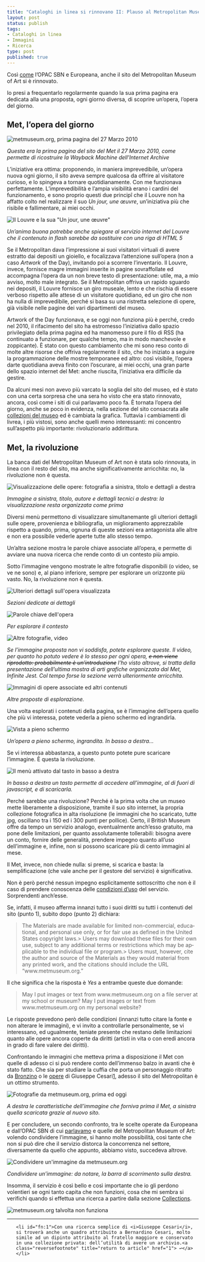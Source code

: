 ```yaml
--- 
title: "Cataloghi in linea si rinnovano II: Plauso al Metropolitan Museum"
layout: post
status: publish
tags: 
- Cataloghi in linea
- Immagini
- Ricerca
type: post
published: true
---
```

Così <a title="Qui parlavo dell'OPAC SBN (e di Europeana)" href="/2011/10/18/cataloghi-in-linea-si-rinnovano-opac-sbn-e-europeana.html">come</a> l’<a title="Sito dell'OPAC SBN">OPAC SBN</a> e <a title="Andare su Europana">Europeana</a>, anche il sito del Metropolitan Museum of Art si è rinnovato.



Io presi a frequentarlo regolarmente quando la sua prima pagina era dedicata alla una proposta, ogni giorno diversa, di scoprire un’opera, l’opera del giorno.

<h2 id="metloperadelgiorno">Met, l’opera del giorno</h2>

<img title="metmuseum.org, prima pagina del 27 Marzo 2010" src="/immagini/met1.jpg" alt="metmuseum.org, prima pagina del 27 Marzo 2010" />



<i>Questa era la prima pagina del sito del Met il 27 Marzo 2010, come permette di ricostruire la Wayback Machine dell’<a title="Se vi tenta un viaggio a ritroso nel Web, potete provare">Internet Archive</a></i>



L’iniziative era ottima: proponendo, in maniera imprevedibile, un’opera nuova ogni giorno, il sito aveva sempre qualcosa da offrire al visitatore curioso, e lo spingeva a tornare quotidianamente. Con me funzionava perfettamente. L’imprevedibilità e l’ampia visibilità erano i cardini del funzionamento, e sono proprio questi due principî che il Louvre non ha affatto colto nel realizzare il suo <i>Un jour, une œuvre</i>, un’iniziativa più che risibile e fallimentare, ai miei occhi.



<img title="Il Louvre e la sua &quot;Un jour, une œuvre&quot;" src="/immagini/met2.jpg" alt="Il Louvre e la sua &quot;Un jour, une œuvre&quot;" />



<i>Un’anima buona potrebbe anche spiegare al servizio internet del Louvre che il contenuto in flash sarebbe da sostituire con una riga di HTML 5</i>



Se il Metropolitan dava l’impressione ai suoi visitatori virtuali di avere estratto dai depositi un gioiello, e focalizzava l’attenzione sull’opera (non a caso <bold><i>Artwork</i></bold> of the Day), invitando poi a scorrere l’inventario. Il Louvre, invece, fornisce magre immagini inserite in pagine sovraffollate ed accompagna l’opera da un non breve testo di presentazione: utile, ma, a mio avviso, molto male integrato. Se il Metropolitan offriva un rapido sguardo nei depositi, il Louvre fornisce un giro museale, lento e che rischia di essere verboso rispetto alle attese di un visitatore quotidiano, ed un giro che non ha nulla di imprevedibile, perché si basa su una ristretta selezione di opere, già visibile nelle pagine dei vari dipartimenti del museo.



Artwork of the Day funzionava, e se oggi non funziona più è perché, credo nel 2010, il rifacimento del sito ha estromesso l’iniziativa dallo spazio privilegiato della prima pagina ed ha manomesso pure il filo di RSS (ha continuato a funzionare, per qualche tempo, ma in modo manchevole e zoppicante). È stato con questo cambiamento che mi sono reso conto di molte altre risorse che offriva regolarmente il sito, che ho iniziato a seguire la programmazione delle mostre temporanee ed altro: così visibile, l’opera darte quotidiana aveva finito con l’oscurare, ai miei occhi, una gran parte dello spazio internet del Met: anche riuscita, l’iniziativa era difficile da gestire.



Da alcuni mesi non avevo più varcato la soglia del sito del museo, ed è stato con una certa sorpresa che una sera ho visto che era stato rinnovato, ancora, così come i siti di cui parlavamo poco fa. È tornata l’opera del giorno, anche se poco in evidenza, nella sezione del sito consacrata alle <a title="Le Collezioni" href="http://metmuseum.org/collections">collezioni del museo</a> ed è cambiata la grafica. Tuttavia i cambiamenti di livrea, i più vistosi, sono anche quelli meno interessanti: mi concentro sull’aspetto più importante: rivoluzionario addirittura.

<h2>Met, la rivoluzione</h2>

La banca dati del Metropolitan Museum of Art non è stata solo rinnovata, in linea con il resto del sito, ma anche significativamente arricchita: no, la rivoluzione non è questa.



<img title="Visualizzazione delle opere" src="/immagini/met3.jpg" alt="Visualizzazione delle opere: fotografia a sinistra, titolo e dettagli a destra" />

<i>Immagine a sinistra, titolo, autore e dettagli tecnici a destra: la visualizzazione resta organizzata come prima</i>



Diversi menù permettono di visualizzare simultanemante gli ulteriori dettagli sulle opere, provenienza e bibliografia, un miglioramento apprezzabile rispetto a quando, prima, ognuna di queste sezioni era antagonista alle altre e non era possibile vederle aperte tutte allo stesso tempo.

Un’altra sezione mostra le parole chiave associate all’opera, e permette di avviare una nuova ricerca che rende conto di un contesto più ampio.

Sotto l’immagine vengono mostrate le altre fotografie disponibili (o video, se ve ne sono) e, al piano inferiore, sempre per esplorare un orizzonte più vasto. No, la rivoluzione non è questa.



<img title="Ulteriori dettagli sull'opera visualizzata" src="/immagini/met4.jpg" alt="Ulteriori dettagli sull'opera visualizzata" />



<i>Sezioni dedicate ai dettagli</i>



<img title="Parole chiave dell'opera" src="/immagini/met5.jpg" alt="Parole chiave dell'opera" />



<i>Per esplorare il contesto</i>



<img title="Altre fotografie, video" src="/immagini/met6.jpg" alt="Altre fotografie, video" />



<i>Se l’immagine proposta non vi soddisfa, potete esplorare queste. Il video, per quanto ho potuto vedere è lo stesso per ogni opera, <del>e non viene riprodotto: probabilmente è un’introduzione</del> l’ho visto altrove, si tratta della presentazione dell’ultima mostra di arti grafiche organizzata dal Met, Infinite Jest. Col tempo forse la sezione verrà ulteriormente arricchita.</i>



<img title="Immagini di opere associate ed altri contenuti" src="/immagini/met7.jpg" alt="Immagini di opere associate ed altri contenuti" />



<i>Altre proposte di esplorazione.</i>



Una volta esplorati i contenuti della pagina, se è l’immagine dell’opera quello che più vi interessa, potete vederla a pieno schermo ed ingrandirla.



<img title="Vista a pieno schermo" src="/immagini/met8.jpg" alt="Vista a pieno schermo" />



<i>Un’opera a pieno schermo, ingrandita. In basso a destra…</i>



Se vi interessa abbastanza, a questo punto potete pure scaricare l’immagine. È questa la rivoluzione.



<img title="Il menù attivato dal tasto in basso a destra" src="/immagini/met9.jpg" alt="Il menù attivato dal tasto in basso a destra" />



<i>In basso a destra un tasto permette di accedere all’immagine, al di fuori di javascript, e di scaricarla.</i>



Perché sarebbe una rivoluzione? Perché è la prima volta che un museo mette liberamente a disposizione, tramite il suo sito internet, la propria collezione fotografica in alta risoluzione (le immagini che ho scaricato, tutte jpg, oscillano tra i 150 ed i 300 punti per pollice). Certo, il British Museum offre da tempo un servizio analogo, eventualmente anch’esso gratuito, ma pone delle limitazioni, per quanto assolutamente tollerabili: bisogna avere un conto, fornire delle generalità, prendere impegno quanto all’uso dell’immagine e, infine, non si possono scaricare più di cento immagini al mese.

Il Met, invece, non chiede nulla: si preme, si scarica e basta: la semplificazione (che vale anche per il gestore del servizio) è significativa.



Non è però perché nessun impegno esplicitamente sottoscritto che non è il caso di prendere conoscenza delle <a title="metmuseum.org, condizioni d'uso" href="http://metmuseum.org/information/terms-and-conditions">condizioni d’uso</a> del servizio. Sorprendenti anch’esse.



Se, infatti, il museo afferma innanzi tutto i suoi diritti su tutti i contenuti del sito (punto 1), subito dopo (punto 2) dichiara:

<blockquote lang="en">The Materials are made available for limited non-commercial, educational, and personal use only, or for fair use as defined in the United States copyright laws.&gt; Users may download these files for their own use, subject to any additional terms or restrictions which may be applicable to the individual file or program.&gt; Users must, however, cite the author and source of the Materials as they would material from any printed work, and the citations should include the URL “www.metmuseum.org.”</blockquote>

Il che significa che la risposta è <em lang="en">Yes</em> a entrambe queste due domande:

<blockquote lang="en">May I put images or text from www.metmuseum.org on a file server at my school or museum? May I put images or text from www.metmuseum.org on my personal website?</blockquote>

Le risposte prevedono però delle condizioni (innanzi tutto citare la fonte e non alterare le immagini), e vi invito a controllarle personalmente, se vi interessano, ed ugualmente, teniate presente che restano delle limitazioni quanto alle opere ancora coperte da diritti (artisti in vita o con eredi ancora in grado di fare valere dei diritti).



Confrontando le immagini che metteva prima a disposizione il Met con quelle di adesso ci si può rendere conto dell’immenso balzo in avanti che è stato fatto. Che sia per studiare la cuffia che porta un personaggio ritratto da <a title="Portrait of a Young Man" href="http://metmuseum.org/Collections/search-the-collections/110000235">Bronzino</a> o le <a title="Giuseppe Cesari nelle collezioni del Met" href="http://metmuseum.org/search-results?ft=giuseppe+cesari&amp;x=0&amp;y=0">opere</a> di Giuseppe Cesari<a id="fnref:1" class="footnote" title="see footnote" href="1">1</a>, adesso il sito del Metropolitan è un ottimo strumento.



<img title="Fotografie da metmuseum.org, prima ed oggi" src="/immagini/met10.jpg" alt="Fotografie da metmuseum.org, prima ed oggi" />



<i>A destra le caratteristiche dell’immagine che forniva prima il Met, a sinistra quella scaricata grazie al nuovo sito.</i>



E per concludere, un secondo confronto, tra le scelte operate da Europeana e dall’OPAC SBN di cui <a title="Qui parlavo dell'OPAC SBN (e di Europeana)" href="/2011/10/18/cataloghi-in-linea-si-rinnovano-opac-sbn-e-europeana.html">parlavamo</a> e quelle del Metropolitan Museum of Art: volendo condividere l’immagine, si hanno molte possibilità, così tante che non si può dire che il servizio distorca la concorrenza nel settore, diversamente da quello che appunto, abbiamo visto, succedeva altrove.



<img title="Condividere un'immagine da metmuseum.org" src="/immagini/met11.jpg" alt="Condividere un'immagine da metmuseum.org" />



<i>Condividere un’immagine: da notare, la barra di scorrimento sulla destra.</i>



Insomma, il servizio è così bello e così importante che io gli perdono volentieri se ogni tanto capita che non funzioni, cosa che mi sembra si verifichi quando si effettua una ricerca a partire dalla sezione <a title="Le Collezioni" href="http://metmuseum.org/collections">Collections</a>.



<img title="metmuseum.org talvolta non funziona" src="/immagini/met12.jpg" alt="metmuseum.org talvolta non funziona" />

<div class="footnotes">



<hr />



<ol>

	<li id="fn:1">Con una ricerca semplice di <i>Giuseppe Cesari</i>, si troverà anche un quadro attribuito a Bernardino Cesari, molto simile ad un dipinto attribuito al fratello maggiore e conservato in una collezione privata: dell’utilità di avere un archivio.<a class="reversefootnote" title="return to article" href="1"> ↩</a></li>

</ol>

</div>